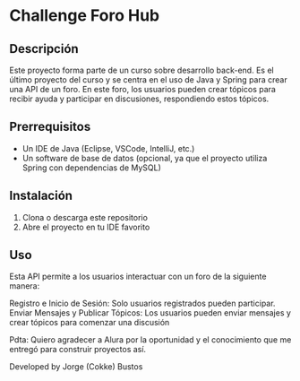 # Challenge Foro Hub

## Descripción

Este proyecto forma parte de un curso sobre desarrollo back-end. Es el último proyecto del curso y se centra en el uso de Java y Spring para crear una API de un foro. En este foro, los usuarios pueden crear tópicos para recibir ayuda y participar en discusiones, respondiendo estos tópicos.

## Prerrequisitos

- Un IDE de Java (Eclipse, VSCode, IntelliJ, etc.)
- Un software de base de datos (opcional, ya que el proyecto utiliza Spring con dependencias de MySQL)

## Instalación

1. Clona o descarga este repositorio
2. Abre el proyecto en tu IDE favorito

## Uso
Esta API permite a los usuarios interactuar con un foro de la siguiente manera:

Registro e Inicio de Sesión: Solo usuarios registrados pueden participar.
Enviar Mensajes y Publicar Tópicos: Los usuarios pueden enviar mensajes y crear tópicos para comenzar una discusión

Pdta: Quiero agradecer a Alura por la oportunidad y el conocimiento que me entregó para construir proyectos así.

Developed by Jorge (Cokke) Bustos
